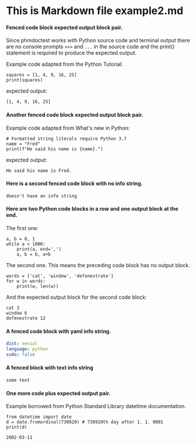 # This is Markdown file example2.md
#### Fenced code block expected output block pair.
Since phmdoctest works with Python source code and terminal output there
are no console prompts `>>>` and `...` in the source code and the print()
statement is required to produce the expected output.  

Example code adapted from the Python Tutorial:
```py3
squares = [1, 4, 9, 16, 25]
print(squares)
```
expected output:
```
[1, 4, 9, 16, 25]
```

#### Another fenced code block expected output block pair.
Example code adapted from What's new in Python:
```py3
# Formatted string literals require Python 3.7
name = "Fred"
print(f"He said his name is {name}.")
```
expected output:
```
He said his name is Fred.
```

#### Here is a second fenced code block with no info string.
```
doesn't have an info string
```

#### Here are two Python code blocks in a row and one output block at the end.
The first one:
```py3
a, b = 0, 1
while a < 1000:
    print(a, end=',')
    a, b = b, a+b
```
The second one. This means the preceding code block has no output block.
```py3
words = ['cat', 'window', 'defenestrate']
for w in words:
    print(w, len(w))
```
And the expected output block for the second code block:

```
cat 3
window 6
defenestrate 12
```

#### A fenced code block with yaml info string.

```yaml
dist: xenial
language: python
sudo: false
```

#### A fenced block with text info string

```text
some text
```

#### One more code plus expected output pair.

Example borrowed from Python Standard Library datetime documentation.
```py3
from datetime import date
d = date.fromordinal(730920) # 730920th day after 1. 1. 0001
print(d)
```

```
2002-03-11
```
